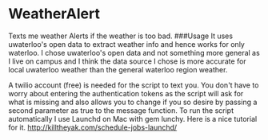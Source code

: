 # WeatherAlert
Texts me weather Alerts if the weather is too bad.
###Usage
It uses uwaterloo's open data to extract weather info and hence works for only waterloo.
I chose uwaterloo's open data and not something more general as I live on campus and I think the data source I chose is more accurate for local uwaterloo weather than the general waterloo region weather.

A twilio account (free) is needed for the script to text you. You don't have to worry about entering the authentication tokens as the script will ask for what is missing and also allows you to change if you so desire by passing a second parameter as true to the message function.
To run the script automatically I use Launchd on Mac with gem lunchy.
Here is a nice tutorial for it. http://killtheyak.com/schedule-jobs-launchd/
